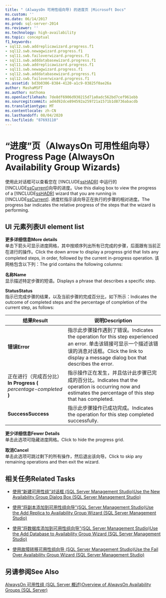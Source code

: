 ```yaml
---
title: " (AlwaysOn 可用性组向导) 的进度页 |Microsoft Docs"
ms.custom: ''
ms.date: 06/14/2017
ms.prod: sql-server-2014
ms.reviewer: ''
ms.technology: high-availability
ms.topic: conceptual
f1_keywords:
- sql12.swb.addreplicawizard.progress.f1
- sql12.swb.newagwizard.progress.f1
- sql11.swb.failoverwizard.progress.f1
- sql11.swb.adddatabasewizard.progress.f1
- sql11.swb.addreplicawizard.progress.f1
- sql11.swb.newagwizard.progress.f1
- sql12.swb.adddatabasewizard.progress.f1
- sql12.swb.failoverwixard.progress.f1
ms.assetid: bd3b0306-8384-4120-a1c9-03825f0ae26a
author: MashaMSFT
ms.author: mathoma
ms.openlocfilehash: 7de8df6906d930215d71a0adc562bd7cef961ebb
ms.sourcegitcommit: ad4d92dce894592a259721a1571b1d8736abacdb
ms.translationtype: MT
ms.contentlocale: zh-CN
ms.lasthandoff: 08/04/2020
ms.locfileid: "87693110"
---
```

# <a name="progress-page-alwayson-availability-group-wizards"></a><span data-ttu-id="9924c-102">“进度”页（AlwaysOn 可用性组向导）</span><span class="sxs-lookup"><span data-stu-id="9924c-102">Progress Page (AlwaysOn Availability Group Wizards)</span></span>
  <span data-ttu-id="9924c-103">使用此对话框可以查看您在 [!INCLUDE[ssHADR](../../../includes/sshadr-md.md)] 中运行的 [!INCLUDE[ssCurrent](../../../includes/sscurrent-md.md)]向导的进度。</span><span class="sxs-lookup"><span data-stu-id="9924c-103">Use this dialog box to view the progress of a [!INCLUDE[ssHADR](../../../includes/sshadr-md.md)] wizard that you are running in [!INCLUDE[ssCurrent](../../../includes/sscurrent-md.md)].</span></span> <span data-ttu-id="9924c-104">进度栏指示该向导正在执行的步骤的相对进度。</span><span class="sxs-lookup"><span data-stu-id="9924c-104">The progress bar indicates the relative progress of the steps that the wizard is performing.</span></span>  
  
## <a name="ui-element-list"></a><span data-ttu-id="9924c-105">UI 元素列表</span><span class="sxs-lookup"><span data-stu-id="9924c-105">UI element list</span></span>  
 <span data-ttu-id="9924c-106">**更多详细信息**</span><span class="sxs-lookup"><span data-stu-id="9924c-106">**More details**</span></span>  
 <span data-ttu-id="9924c-107">单击下箭头可显示进度网格，其中按顺序列出所有已完成的步骤，后面跟有当前正在进行的操作。</span><span class="sxs-lookup"><span data-stu-id="9924c-107">Click the down arrow to display a progress grid that lists any completed steps, in order, followed by the current in-progress operation.</span></span> <span data-ttu-id="9924c-108">该网格包含以下列：</span><span class="sxs-lookup"><span data-stu-id="9924c-108">The grid contains the following columns:</span></span>  
  
 <span data-ttu-id="9924c-109">**名称**</span><span class="sxs-lookup"><span data-stu-id="9924c-109">**Name**</span></span>  
 <span data-ttu-id="9924c-110">显示描述特定步骤的短语。</span><span class="sxs-lookup"><span data-stu-id="9924c-110">Displays a phrase that describes a specific step.</span></span>  
  
 <span data-ttu-id="9924c-111">**Status**</span><span class="sxs-lookup"><span data-stu-id="9924c-111">**Status**</span></span>  
 <span data-ttu-id="9924c-112">指示已完成步骤的结果，以及当前步骤的完成百分比，如下所示：</span><span class="sxs-lookup"><span data-stu-id="9924c-112">Indicates the outcome of completed steps and the percentage of completion of the current step, as follows:</span></span>  
  
|<span data-ttu-id="9924c-113">结果</span><span class="sxs-lookup"><span data-stu-id="9924c-113">Result</span></span>|<span data-ttu-id="9924c-114">说明</span><span class="sxs-lookup"><span data-stu-id="9924c-114">Description</span></span>|  
|------------|-----------------|  
|<span data-ttu-id="9924c-115">**错误**</span><span class="sxs-lookup"><span data-stu-id="9924c-115">**Error**</span></span>|<span data-ttu-id="9924c-116">指示此步骤操作遇到了错误。</span><span class="sxs-lookup"><span data-stu-id="9924c-116">Indicates the operation for this step experienced an error.</span></span> <span data-ttu-id="9924c-117">单击该链接可显示一个描述该错误的消息对话框。</span><span class="sxs-lookup"><span data-stu-id="9924c-117">Click the link to display a message dialog box that describes the error.</span></span>|  
|<span data-ttu-id="9924c-118">正在进行（完成百分比）</span><span class="sxs-lookup"><span data-stu-id="9924c-118">**In Progress (** *percentage-completed* **)**</span></span>|<span data-ttu-id="9924c-119">指示操作正在发生，并且估计此步骤已完成的百分比。</span><span class="sxs-lookup"><span data-stu-id="9924c-119">Indicates that the operation is occurring now and estimates the percentage of this step that has completed.</span></span>|  
|<span data-ttu-id="9924c-120">**Success**</span><span class="sxs-lookup"><span data-stu-id="9924c-120">**Success**</span></span>|<span data-ttu-id="9924c-121">指示此步骤操作已成功完成。</span><span class="sxs-lookup"><span data-stu-id="9924c-121">Indicates the operation for this step completed successfully.</span></span>|  
  
 <span data-ttu-id="9924c-122">**更少详细信息**</span><span class="sxs-lookup"><span data-stu-id="9924c-122">**Fewer Details**</span></span>  
 <span data-ttu-id="9924c-123">单击此选项可隐藏进度网格。</span><span class="sxs-lookup"><span data-stu-id="9924c-123">Click to hide the progress grid.</span></span>  
  
 <span data-ttu-id="9924c-124">**取消**</span><span class="sxs-lookup"><span data-stu-id="9924c-124">**Cancel**</span></span>  
 <span data-ttu-id="9924c-125">单击此选项可跳过剩下的所有操作，然后退出该向导。</span><span class="sxs-lookup"><span data-stu-id="9924c-125">Click to skip any remaining operations and then exit the wizard.</span></span>  
  
##  <a name="related-tasks"></a><a name="RelatedTasks"></a> <span data-ttu-id="9924c-126">相关任务</span><span class="sxs-lookup"><span data-stu-id="9924c-126">Related Tasks</span></span>  
  
-   [<span data-ttu-id="9924c-127">使用“新建可用性组”对话框 (SQL Server Management Studio)</span><span class="sxs-lookup"><span data-stu-id="9924c-127">Use the New Availability Group Dialog Box &#40;SQL Server Management Studio&#41;</span></span>](use-the-new-availability-group-dialog-box-sql-server-management-studio.md)  
  
-   [<span data-ttu-id="9924c-128">使用“将副本添加到可用性组向导”(SQL Server Management Studio)</span><span class="sxs-lookup"><span data-stu-id="9924c-128">Use the Add Replica to Availability Group Wizard &#40;SQL Server Management Studio&#41;</span></span>](use-the-add-replica-to-availability-group-wizard-sql-server-management-studio.md)  
  
-   [<span data-ttu-id="9924c-129">使用“将数据库添加到可用性组向导”(SQL Server Management Studio)</span><span class="sxs-lookup"><span data-stu-id="9924c-129">Use the Add Database to Availability Group Wizard &#40;SQL Server Management Studio&#41;</span></span>](availability-group-add-database-to-group-wizard.md)  
  
-   [<span data-ttu-id="9924c-130">使用故障转移可用性组向导 (SQL Server Management Studio)</span><span class="sxs-lookup"><span data-stu-id="9924c-130">Use the Fail Over Availability Group Wizard &#40;SQL Server Management Studio&#41;</span></span>](use-the-fail-over-availability-group-wizard-sql-server-management-studio.md)  
  
## <a name="see-also"></a><span data-ttu-id="9924c-131">另请参阅</span><span class="sxs-lookup"><span data-stu-id="9924c-131">See Also</span></span>  
 [<span data-ttu-id="9924c-132">AlwaysOn 可用性组 &#40;SQL Server 概述&#41;</span><span class="sxs-lookup"><span data-stu-id="9924c-132">Overview of AlwaysOn Availability Groups &#40;SQL Server&#41;</span></span>](overview-of-always-on-availability-groups-sql-server.md)  
  
  
